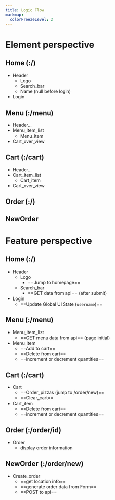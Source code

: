 ```yaml
---
title: Logic Flow
markmap:
  colorFreezeLevel: 2
---
```


# Element perspective

## Home (:/)

- Header
  - Logo
  - Search_bar
  - Name (null before login)
- Login

## Menu (:/menu)

- Header...
- Menu_item_list
  - Menu_item
- Cart_over_view

## Cart (:/cart)

- Header...
- Cart_item_list
  - Cart_item
- Cart_over_view

## Order (:/)

## NewOrder

# Feature perspective

## Home (:/)

- Header
  - Logo
    - ==Jump to homepage==
  - Search_bar
    - ==GET data from api== (after submit)
- Login
  - ==Update Global UI State (`username`)==

## Menu (:/menu)

- Menu_item_list
  - ==GET menu data from api== (page initial)
- Menu_item
  - ==Add to cart==
  - ==Delete from cart==
  - ==increment or decrement quantities==

## Cart (:/cart)

- Cart
  - ==Order_pizzas (jump to /order/new)==
  - ==Clear_cart==
- Cart_item
  - ==Delete from cart==
  - ==increment or decrement quantities==

## Order (:/order/id)

- Order
  - display order information

## NewOrder (:/order/new)

- Create_order
  - ==get location info==
  - ==generate order data from Form==
  - ==POST to api==
